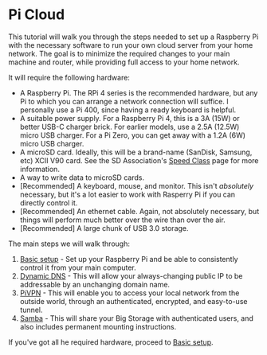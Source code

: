 # Pi Cloud

This tutorial will walk you through the steps needed to set up a Raspberry Pi with the necessary
software to run your own cloud server from your home network.  The goal is to minimize the required
changes to your main machine and router, while providing full access to your home network.

It will require the following hardware:

* A Raspberry Pi.  The RPi 4 series is the recommended hardware, but any Pi to which you can arrange
  a network connection will suffice.  I personally use a Pi 400, since having a ready keyboard is
  helpful.
* A suitable power supply.  For a Raspberry Pi 4, this is a 3A (15W) or better USB-C charger brick.  For earlier
  models, use a 2.5A (12.5W) micro USB charger.  For a Pi Zero, you can get away with a 1.2A (6W) micro USB charger.
* A microSD card.  Ideally, this will be a brand-name (SanDisk, Samsung, etc) XCII V90 card.  See the SD Association's
  [Speed Class](https://www.sdcard.org/developers/sd-standard-overview/speed-class/) page for more information.
* A way to write data to microSD cards.
* [Recommended] A keyboard, mouse, and monitor.  This isn't _absolutely_ necessary, but it's a lot easier to
  work with Rasperry Pi if you can directly control it.
* [Recommended] An ethernet cable.  Again, not absolutely necessary, but things will perform much better over
  the wire than over the air.
* [Recommended] A large chunk of USB 3.0 storage.

The main steps we will walk through:

1. [Basic setup](Basic%20setup) - Set up your Raspberry Pi and be able to consistently control it from your main computer.
2. [Dynamic DNS](Dynamic%20DNS) - This will allow your always-changing public IP to be addressable by an unchanging domain name.
3. [PiVPN](PiVPN) - This will enable you to access your local network from the outside world, through an authenticated, encrypted, and easy-to-use tunnel.
4. [Samba](Samba) - This will share your Big Storage with authenticated users, and also includes permanent mounting instructions.

If you've got all he required hardware, proceed to [Basic setup](Basic%20setup).